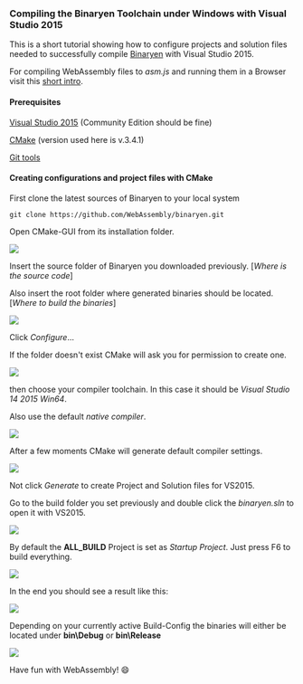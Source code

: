 ### Compiling the Binaryen Toolchain under Windows with Visual Studio 2015

This is a short tutorial showing how to configure projects and solution files needed to successfully compile <a href="https://github.com/WebAssembly/binaryen">Binaryen</a> with Visual Studio 2015.

For compiling WebAssembly files to *asm.js* and running them in a Browser visit this <a href="https://github.com/brakmic/brakmic/blob/master/webassembly/TUTORIAL.md">short intro</a>.

#### Prerequisites

<a href="https://www.visualstudio.com/en-US/downloads/download-visual-studio-vs.aspx">Visual Studio 2015</a> (Community Edition should be fine)

<a href="https://cmake.org/">CMake</a> (version used here is v.3.4.1)

<a href="https://git-scm.com/download/win">Git tools</a>

#### Creating configurations and project files with CMake

First clone the latest sources of Binaryen to your local system

```
git clone https://github.com/WebAssembly/binaryen.git
```

Open CMake-GUI from its installation folder.

<img src="http://fs5.directupload.net/images/160315/eqlyadws.png"/>

Insert the source folder of Binaryen you downloaded previously. [*Where is the source code*]

Also insert the root folder where generated binaries should be located. [*Where to build the binaries*]

<img src="http://fs5.directupload.net/images/160315/mhkgudz7.png"/>

Click *Configure*...

If the folder doesn't exist CMake will ask you for permission to create one.

<img src="http://fs5.directupload.net/images/160315/pkxl66re.png"/>

then choose your compiler toolchain. In this case it should be *Visual Studio 14 2015 Win64*.

Also use the default *native compiler*.

<img src="http://fs5.directupload.net/images/160315/5xp7oi3r.png"/>

After a few moments CMake will generate default compiler settings.

<img src="http://fs5.directupload.net/images/160315/r4933m5j.png"/>

Not click *Generate* to create Project and Solution files for VS2015.

Go to the build folder you set previously and double click the *binaryen.sln* to open it with VS2015.

<img src="http://fs5.directupload.net/images/160315/z5j98rdj.png"/>

By default the **ALL_BUILD** Project is set as *Startup Project*. Just press F6 to build everything.

<img src="http://fs5.directupload.net/images/160315/kwhklbwn.png"/>

In the end you should see a result like this:

<img src="http://fs5.directupload.net/images/160315/c9zz6uzh.png"/>

Depending on your currently active Build-Config the binaries will either be located under **bin\Debug** or **bin\Release**

<img src="http://fs5.directupload.net/images/160315/axm92wyp.png"/>

Have fun with WebAssembly! :smile:

